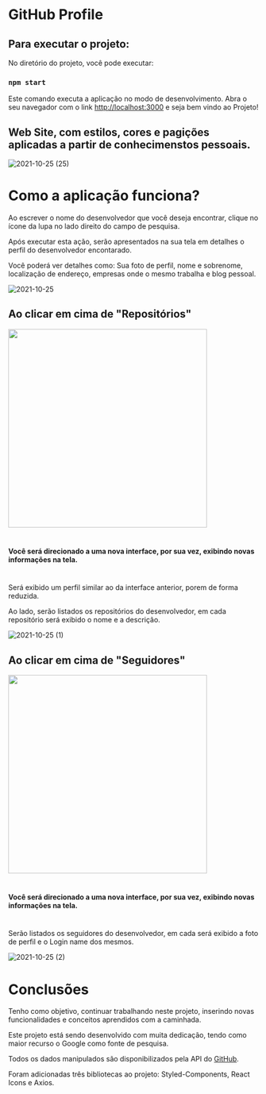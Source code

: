 # GitHub Profile

## Para executar o projeto:
No diretório do projeto, você pode executar:

### `npm start`

Este comando executa a aplicação no modo de desenvolvimento.
Abra o seu navegador com o link [http://localhost:3000](http://localhost:3000) e seja bem vindo ao Projeto!

## Web Site, com estilos, cores e pagições aplicadas a partir de conhecimenstos pessoais.

![2021-10-25 (25)](https://user-images.githubusercontent.com/85572838/138742477-56ec84fb-75e9-49db-9be1-97b72965c19a.png)

# Como a aplicação funciona?

Ao escrever o nome do desenvolvedor que você deseja encontrar, clique no ícone da lupa no lado direito do campo de pesquisa.

Após executar esta ação, serão apresentados na sua tela em detalhes o perfil do desenvolvedor encontarado.

Você poderá ver detalhes como: Sua foto de perfil, nome e sobrenome, localização de endereço, empresas onde o mesmo trabalha e blog pessoal.

![2021-10-25](https://user-images.githubusercontent.com/85572838/138742784-3e9ec7fe-c565-45ae-b04d-e62aeb394e2e.png)

## Ao clicar em cima de "Repositórios" 


<div align="start">
<img src="https://user-images.githubusercontent.com/85572838/138744505-0e05d35f-f3fb-447a-b1f5-cfbc03422f03.png" width="400px" />
</div>

#

#### Você será direcionado a uma nova interface, por sua vez, exibindo novas informações na tela.

#

Será exibido um perfil similar ao da interface anterior, porem de forma reduzida.

Ao lado, serão listados os repositórios do desenvolvedor, em cada repositório será exibido o nome e a descrição.

![2021-10-25 (1)](https://user-images.githubusercontent.com/85572838/138745614-dfe6e35e-7749-4cb2-98bf-d2d5fc01f9c0.png)

## Ao clicar em cima de "Seguidores"

<div align="start">
<img src="https://user-images.githubusercontent.com/85572838/138747304-7bb85c2b-5de9-4b36-8593-10cc4775557a.png" width="400px" />
</div>

#

#### Você será direcionado a uma nova interface, por sua vez, exibindo novas informações na tela.

#

Serão listados os seguidores do desenvolvedor, em cada será exibido a foto de perfil e o Login name dos mesmos.

![2021-10-25 (2)](https://user-images.githubusercontent.com/85572838/138747953-566fa254-3e1f-4ec0-9032-ccda0cd7c007.png)

# Conclusões

Tenho como objetivo, continuar trabalhando neste projeto, inserindo novas funcionalidades e conceitos aprendidos com a caminhada.

Este projeto está sendo desenvolvido com muita dedicação, tendo como maior recurso o Google como fonte de pesquisa. 

Todos os dados manipulados são disponibilizados pela API do [GitHub](https://docs.github.com/pt/rest).

Foram adicionadas três bibliotecas ao projeto: Styled-Components, React Icons e Axios.



